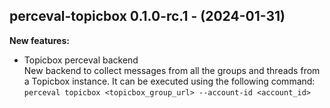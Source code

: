 ## perceval-topicbox 0.1.0-rc.1 - (2024-01-31)

**New features:**

 * Topicbox perceval backend\
   New backend to collect messages from all the groups and threads from a
   Topicbox instance. It can be executed using the following command:
   `perceval topicbox <topicbox_group_url> --account-id <account_id>`

